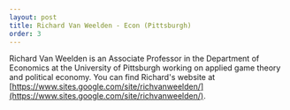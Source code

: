 ```yaml
---
layout: post
title: Richard Van Weelden - Econ (Pittsburgh)
order: 3
---
```


Richard Van Weelden is an Associate Professor in the Department of Economics at the University of Pittsburgh working on applied game theory and political economy.
You can find Richard's website at [https://www.sites.google.com/site/richvanweelden/](https://www.sites.google.com/site/richvanweelden/).
